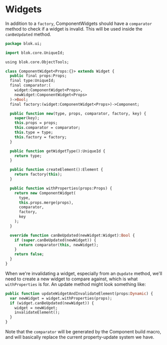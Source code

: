 Widgets
=======

In addition to a `factory`, ComponentWidgets should have a `comparator` method to check if a widget is invalid. This will be used inside the `canBeUpdated` method.

```haxe
package blok.ui;

import blok.core.UniqueId;

using blok.core.ObjectTools;

class ComponentWidget<Props:{}> extends Widget {
  public final props:Props;
  final type:UniqueId;
  final comparator:(
    widget:ComponentWidget<Props>, 
    newWidget:ComponentWidget<Props>
  )->Bool;
  final factory:(widget:ComponentWidget<Props>)->Component;

  public function new(type, props, comparator, factory, key) {
    super(key);
    this.props = props;
    this.comparator = comparator;
    this.type = type;
    this.factory = factory;
  }

  public function getWidgetType():UniqueId {
    return type;
  }

  public function createElement():Element {
    return factory(this);
  }

  public function withProperties(props:Props) {
    return new ComponentWidget(
      type,
      this.props.merge(props),
      comparator,
      factory,
      key
    );
  }

  override function canBeUpdated(newWidget:Widget):Bool {
    if (super.canBeUpdated(newWidget)) {
      return comparator(this, newWidget);
    }
    return false;
  }
}
```

When we're invalidating a widget, especially from an `@update` method, we'll need to create a new widget to compare against, which is what `withProperties` is for. An update method might look something like:

```haxe
public function updateWidgetAndInvalidateElement(props:Dynamic) {
  var newWidget = widget.withProperties(props);
  if (widget.canBeUpdated(newWidget)) {
    widget = newWidget;
    invalidateElement();
  }
}
```

Note that the `comparator` will be generated by the Component build macro, and will basically replace the current property-update system we have.